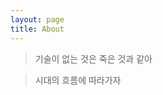 ```yaml
---
layout: page
title: About
---
```


> 기술이 없는 것은 죽은 것과 같아


> 시대의 흐름에 따라가자

<!--# - [Hyde](https://hyde.getpoole.com) -->

